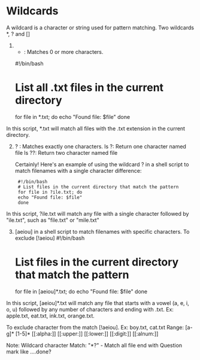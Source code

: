 # Wildcards

A wildcard is a character or string used for pattern matching. Two wildcards *, ? and []
1. * : Matches 0 or more characters.

    #!/bin/bash
    # List all .txt files in the current directory
    for file in *.txt; do
    echo "Found file: $file"
    done

 In this script, *.txt will match all files with the .txt extension in the current directory.

2. ? : Matches exactly one characters.
   ls ?: Return one character named file
   ls ??: Return two character named file
   
    Certainly! Here's an example of using the wildcard ? in a shell script to match filenames with a single character difference:

        #!/bin/bash
        # List files in the current directory that match the pattern
        for file in ?ile.txt; do
        echo "Found file: $file"
        done
 
 In this script, ?ile.txt will match any file with a single character followed by "ile.txt", such as "file.txt" or "mile.txt"

3. [aeiou] in a shell script to match filenames with specific characters. To exclude [!aeiou]
    #!/bin/bash
    # List files in the current directory that match the pattern
    for file in [aeiou]*.txt; do
    echo "Found file: $file"
    done

 In this script, [aeiou]*.txt will match any file that starts with a vowel (a, e, i, o, u) followed by any number of characters and ending with .txt. Ex: apple.txt, eat.txt, ink.txt, orange.txt.

 To exclude character from the match [!aeiou]. Ex: boy.txt, cat.txt
 Range: 
    [a-g]* 
    [1-5]*
    [[:alpha:]]
    [[:upper:]]
    [[:lower:]]
    [[:digit:]]
    [[:alnum:]]

Note: Wildcard character Match: "*\?" - Match all file end with Question mark like ....done?
 

